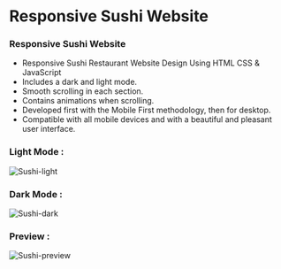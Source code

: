 # Responsive Sushi Website

### Responsive Sushi Website

- Responsive Sushi Restaurant Website Design Using HTML CSS & JavaScript
- Includes a dark and light mode.
- Smooth scrolling in each section.
- Contains animations when scrolling.
- Developed first with the Mobile First methodology, then for desktop.
- Compatible with all mobile devices and with a beautiful and pleasant user interface.

### Light Mode :
![Sushi-light](https://user-images.githubusercontent.com/106435661/218861785-277fe53c-e00a-4350-abf2-ac54b4d92be8.png)

### Dark Mode :
![Sushi-dark](https://user-images.githubusercontent.com/106435661/218861719-e67d240e-49d2-4135-b9c8-26bbf48282bc.png)

### Preview :
![Sushi-preview](https://user-images.githubusercontent.com/106435661/218861850-415eaba5-2a34-4c2e-9903-b9d057482c03.png)
